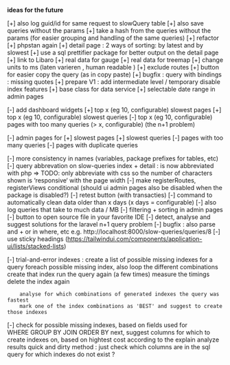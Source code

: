 __ideas for the future__


[+] also log guid/id for same request to slowQuery table
[+] also save queries without the params
[+] take a hash from the queries without the params (for easier grouping and handling of the same queries)
[+] refactor
[+] phpstan again
[+] detail page : 2 ways of sorting: by latest and by slowest
[+] use a sql prettifier package for better output on the detail page
[+] link to Libaro
[+] real data for gauge
[+] real data for treemap
[+] change units to ms (laten varieren , human readable )
[+] exclude routes
[+] button for easier copy the query (as in copy paste)
[+] bugfix : query with bindings : missing quotes
[+] prepare V1 : add intermediate level / temporary disable index features
[+] base class for data service
[+] selectable date range in admin pages


[-] add dashboard widgets
[+]     top x (eg 10, configurable) slowest pages
[+]     top x (eg 10, configurable) slowest queries
[-]     top x (eg 10, configurable) pages with too many queries (> x, configurable) (the n+1 problem)

[-] admin pages for
[+]     slowest pages
[+]     slowest queries
[-]     pages with too many queries
[-]     pages with duplicate queries




[-] more consistency in names (variables, package prefixes for tables, etc)
[-] query abbrevation on slow-queries index + detail : is now abbreviated with php => TODO: only abbreviate with css so the number of characters shown is ‘responsive‘ with the page width
[-] make registerRoutes, registerViews conditional (should ui admin pages also be disabled when the package is disabled?)
[-] retest button   (with transacties)
[-] command to automatically clean data older than x days (x days = configurable)
[-] also log queries that take to much data / MB
[-] filtering + sorting in admin pages
[-] button to open source file in your favorite IDE
[-] detect, analyse and suggest solutions for the laravel n+1 query problem
[-] bugfix : also parse and + or in where, etc  e.g. http://localhost:8000/slow-queries/queries/8
[-] use sticky headings (https://tailwindui.com/components/application-ui/lists/stacked-lists)

[-] trial-and-error indexes :
        create a list of possible missing indexes for a query
        foreach possible missing index, also loop the different combinations
                create that index
                run the query again (a few times)
                measure the timings
                delete the index again
        
        analyse for which combinations of generated indexes the query was fastest
        mark one of the index combinations as 'BEST' and suggest to create those indexes

[-] check for possible missing indexes, based on fields used for  
            WHERE
            GROUP BY
            JOIN
            ORDER BY
    next, suggest columns for which to create indexes on, based on hightest cost according to the explain analyze results 
    quick and dirty method :
    just check which columns are in the sql query for which indexes do not exist ?
